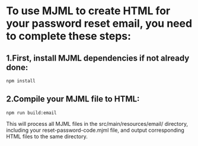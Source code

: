 # To use MJML to create HTML for your password reset email, you need to complete these steps:
## 1.First, install MJML dependencies if not already done:
```
npm install
```

## 2.Compile your MJML file to HTML:
```
npm run build:email
```
This will process all MJML files in the src/main/resources/email/ directory, including your reset-password-code.mjml file, and output corresponding HTML files to the same directory.

